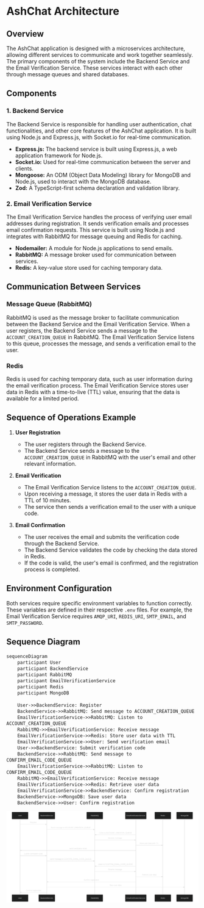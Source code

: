 # AshChat Architecture

## Overview

The AshChat application is designed with a microservices architecture, allowing different services to communicate and work together seamlessly. The primary components of the system include the Backend Service and the Email Verification Service. These services interact with each other through message queues and shared databases.

## Components

### 1. Backend Service

The Backend Service is responsible for handling user authentication, chat functionalities, and other core features of the AshChat application. It is built using Node.js and Express.js, with Socket.io for real-time communication.
- **Express.js:** The backend service is built using Express.js, a web application framework for Node.js.
- **Socket.io:** Used for real-time communication between the server and clients.
- **Mongoose:** An ODM (Object Data Modeling) library for MongoDB and Node.js, used to interact with the MongoDB database.
- **Zod:** A TypeScript-first schema declaration and validation library.

### 2. Email Verification Service

The Email Verification Service handles the process of verifying user email addresses during registration. It sends verification emails and processes email confirmation requests. This service is built using Node.js and integrates with RabbitMQ for message queuing and Redis for caching.
- **Nodemailer:** A module for Node.js applications to send emails.
- **RabbitMQ:** A message broker used for communication between services.
- **Redis:** A key-value store used for caching temporary data.

## Communication Between Services

### Message Queue (RabbitMQ)

RabbitMQ is used as the message broker to facilitate communication between the Backend Service and the Email Verification Service. When a user registers, the Backend Service sends a message to the `ACCOUNT_CREATION_QUEUE` in RabbitMQ. The Email Verification Service listens to this queue, processes the message, and sends a verification email to the user.

### Redis

Redis is used for caching temporary data, such as user information during the email verification process. The Email Verification Service stores user data in Redis with a time-to-live (TTL) value, ensuring that the data is available for a limited period.

## Sequence of Operations Example

1. **User Registration**
    - The user registers through the Backend Service.
    - The Backend Service sends a message to the `ACCOUNT_CREATION_QUEUE` in RabbitMQ with the user's email and other relevant information.

2. **Email Verification**
    - The Email Verification Service listens to the `ACCOUNT_CREATION_QUEUE`.
    - Upon receiving a message, it stores the user data in Redis with a TTL of 10 minutes.
    - The service then sends a verification email to the user with a unique code.

3. **Email Confirmation**
    - The user receives the email and submits the verification code through the Backend Service.
    - The Backend Service validates the code by checking the data stored in Redis.
    - If the code is valid, the user's email is confirmed, and the registration process is completed.

## Environment Configuration

Both services require specific environment variables to function correctly. These variables are defined in their respective `.env` files. For example, the Email Verification Service requires `AMQP_URI`, `REDIS_URI`, `SMTP_EMAIL`, and `SMTP_PASSWORD`.

## Sequence Diagram

```mermaid
sequenceDiagram
    participant User
    participant BackendService
    participant RabbitMQ
    participant EmailVerificationService
    participant Redis
    participant MongoDB

    User->>BackendService: Register
    BackendService->>RabbitMQ: Send message to ACCOUNT_CREATION_QUEUE
    EmailVerificationService->>RabbitMQ: Listen to ACCOUNT_CREATION_QUEUE
    RabbitMQ->>EmailVerificationService: Receive message
    EmailVerificationService->>Redis: Store user data with TTL
    EmailVerificationService->>User: Send verification email
    User->>BackendService: Submit verification code
    BackendService->>RabbitMQ: Send message to CONFIRM_EMAIL_CODE_QUEUE
    EmailVerificationService->>RabbitMQ: Listen to CONFIRM_EMAIL_CODE_QUEUE
    RabbitMQ->>EmailVerificationService: Receive message
    EmailVerificationService->>Redis: Retrieve user data
    EmailVerificationService->>BackendService: Confirm registration
    BackendService->>MongoDB: Save user data
    BackendService->>User: Confirm registration
```
![diagram](./mermaid-diagram-2024-11-03-192757.svg)